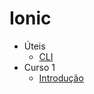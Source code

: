 # Ionic

- Úteis
    - [CLI](estudos/cli.md)
- Curso 1
    - [Introdução](estudos/curso_1/introducao.md)